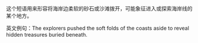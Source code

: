 这个短语用来形容将海岸边柔软的砂石或沙滩拨开，可能象征进入或探索海岸线的某个地方。

英文例句：The explorers pushed the soft folds of the coasts aside to reveal hidden treasures buried beneath.